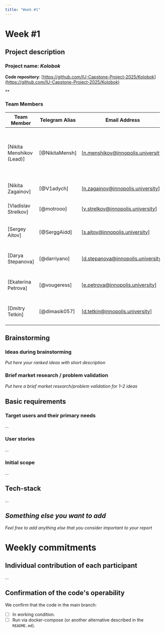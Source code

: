 ```yaml
---
title: "Week #1"
---
```


# Week #1

## Project description

### Project name: *Kolobok*

**Code repository**: [https://github.com/IU-Capstone-Project-2025/Kolobok](https://github.com/IU-Capstone-Project-2025/Kolobok)

**

### **Team Members**

| Team Member                             | Telegram Alias   | Email Address                      | Track                                       | Responsibilities   |
|-----------------------------------------|------------------|------------------------------------|---------------------------------------------|------------------------------------------------------------------------------------------|
| [Nikita Menshikov (Lead)]               | [@NikitaMensh]   | [n.menshikov@innopolis.university] | [Project Manager]                           | [Team management, reports writing, customer communication, work environment maintenance] |
| [Nikita Zagainov]                       | [@V1adych]       | [n.zagainov@innopolis.university]  | [ML engineer]                               | [Core models research & development]                                                     |
| [Vladislav Strelkov]                    | [@motrooo]       | [v.strelkov@innopolis.university]  | [DevOps]                                    | [Product deployment, CI/CD]                                                              |
| [Sergey Aitov]                          | [@SerggAidd]     | [s.aitov@innopolis.university]     | [Annotator, backend]                        | [Dataset labelling + establishing backend logic]                                         |
| [Darya Stepanova]                       | [@darriyano]     | [d.stepanova@innopolis.university] | [UX designer]                               | [Construction and verification of telegram bot scenarious]                               |
| [Ekaterina Petrova]                     | [@vougeress]     | [e.petrova@innopolis.university]   | [Annotator, backend]                        | [Dataset labelling + establishing backend logic]                                         |
| [Dmitry Tetkin]                         | [@dimasik057]    | [d.tetkin@innopolis.university]    | [Frontend]                                  | [Implementing telegram bot to communicate with the user]                                 |


## Brainstorming

### Ideas during brainstorming

*Put here your ranked ideas with short description*

### Brief market research / problem validation

*Put here a brief market research/problem validation for 1–2 ideas*


## Basic requirements

### Target users and their primary needs

*...*

### User stories

*...*

### Initial scope

*...*


## Tech-stack

*...*

## *Something else you want to add*

*Feel free to add anything else that you consider important to your report*


# Weekly commitments

## Individual contribution of each participant

*...*

## Confirmation of the code's operability

We confirm that the code in the main branch:
- [ ] In working condition.
- [ ] Run via docker-compose (or another alternative described in the `README.md`).
